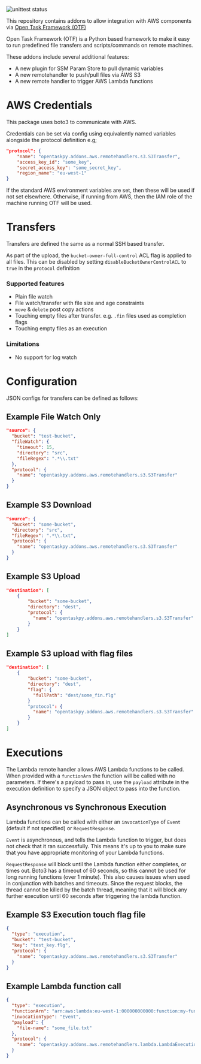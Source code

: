 ![unittest status](https://github.com/adammcdonagh/otf-addons-aws/actions/workflows/main.yml/badge.svg)

This repository contains addons to allow integration with AWS components via [Open Task Framework (OTF)](https://github.com/adammcdonagh/open-task-framework)

Open Task Framework (OTF) is a Python based framework to make it easy to run predefined file transfers and scripts/commands on remote machines.

These addons include several additional features:

- A new plugin for SSM Param Store to pull dynamic variables
- A new remotehandler to push/pull files via AWS S3
- A new remote handler to trigger AWS Lambda functions

# AWS Credentials

This package uses boto3 to communicate with AWS.

Credentials can be set via config using equivalently named variables alongside the protocol definition e.g;

```json
"protocol": {
    "name": "opentaskpy.addons.aws.remotehandlers.s3.S3Transfer",
    "access_key_id": "some_key",
    "secret_access_key": "some_secret_key",
    "region_name": "eu-west-1"
}
```

If the standard AWS environment variables are set, then these will be used if not set elsewhere. Otherwise, if running from AWS, then the IAM role of the machine running OTF will be used.

# Transfers

Transfers are defined the same as a normal SSH based transfer.

As part of the upload, the `bucket-owner-full-control` ACL flag is applied to all files. This can be disabled by setting `disableBucketOwnerControlACL` to `true` in the `protocol` definition

### Supported features

- Plain file watch
- File watch/transfer with file size and age constraints
- `move` & `delete` post copy actions
- Touching empty files after transfer. e.g. `.fin` files used as completion flags
- Touching empty files as an execution

### Limitations

- No support for log watch

# Configuration

JSON configs for transfers can be defined as follows:

## Example File Watch Only

```json
"source": {
  "bucket": "test-bucket",
  "fileWatch": {
    "timeout": 15,
    "directory": "src",
    "fileRegex": ".*\\.txt"
  },
  "protocol": {
    "name": "opentaskpy.addons.aws.remotehandlers.s3.S3Transfer"
  }
}
```

## Example S3 Download

```json
"source": {
  "bucket": "some-bucket",
  "directory": "src",
  "fileRegex": ".*\\.txt",
  "protocol": {
    "name": "opentaskpy.addons.aws.remotehandlers.s3.S3Transfer"
  }
}
```

## Example S3 Upload

```json
"destination": [
    {
        "bucket": "some-bucket",
        "directory": "dest",
        "protocol": {
          "name": "opentaskpy.addons.aws.remotehandlers.s3.S3Transfer"
        }
    }
]
```

## Example S3 upload with flag files

```json
"destination": [
    {
        "bucket": "some-bucket",
        "directory": "dest",
        "flag": {
          "fullPath": "dest/some_fin.flg"
        }
        "protocol": {
          "name": "opentaskpy.addons.aws.remotehandlers.s3.S3Transfer"
        }
    }
]
```

# Executions

The Lambda remote handler allows AWS Lambda functions to be called. When provided with a `functionArn` the function will be called with no parameters. If there's a payload to pass in, use the `payload` attribute in the execution definition to specify a JSON object to pass into the function.

## Asynchronous vs Synchronous Execution

Lambda functions can be called with either an `invocationType` of `Event` (default if not specified) or `RequestResponse`.

`Event` is asynchronous, and tells the Lambda function to trigger, but does not check that it ran successfully. This means it's up to you to make sure that you have appropriate monitoring of your Lambda functions.

`RequestResponse` will block until the Lambda function either completes, or times out. Boto3 has a timeout of 60 seconds, so this cannot be used for long running functions (over 1 minute). This also causes issues when used in conjunction with batches and timeouts. Since the request blocks, the thread cannot be killed by the batch thread, meaning that it will block any further execution until 60 seconds after triggering the lambda function.

## Example S3 Execution touch flag file

```json
{
  "type": "execution",
  "bucket": "test-bucket",
  "key": "test_key.flg",
  "protocol": {
    "name": "opentaskpy.addons.aws.remotehandlers.s3.S3Transfer"
  }
}
```

## Example Lambda function call

```json
{
  "type": "execution",
  "functionArn": "arn:aws:lambda:eu-west-1:000000000000:function:my-function",
  "invocationType": "Event",
  "payload": {
    "file-name": "some_file.txt"
  },
  "protocol": {
    "name": "opentaskpy.addons.aws.remotehandlers.lambda.LambdaExecution"
  }
}
```
